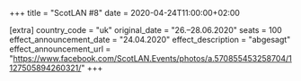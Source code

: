 +++
title = "ScotLAN #8"
date = 2020-04-24T11:00:00+02:00

[extra]
country_code = "uk"
original_date = "26.–28.06.2020"
seats = 100
effect_announcement_date = "24.04.2020"
effect_description = "abgesagt"
effect_announcement_url = "https://www.facebook.com/ScotLAN.Events/photos/a.570855453258704/1127505894260321/"
+++
